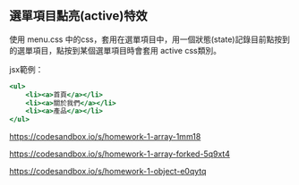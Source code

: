 ## 選單項目點亮(active)特效

使用 menu.css 中的css，套用在選單項目中，用一個狀態(state)記錄目前點按到的選單項目，點按到某個選單項目時會套用 active css類別。

jsx範例：

```jsx
<ul>
    <li><a>首頁</a></li>
    <li><a>關於我們</a></li>
    <li><a>產品</a></li>
</ul> 
```
https://codesandbox.io/s/homework-1-array-1mm18

https://codesandbox.io/s/homework-1-array-forked-5q9xt4

https://codesandbox.io/s/homework-1-object-e0qytq
